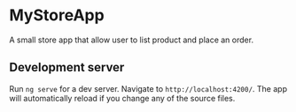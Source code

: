 # MyStoreApp

A small store app that allow user to list product and place an order. 

## Development server

Run `ng serve` for a dev server. Navigate to `http://localhost:4200/`. The app will automatically reload if you change any of the source files.





